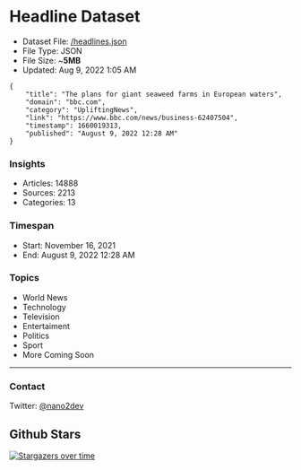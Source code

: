 # Headline Dataset

- Dataset File: [/headlines.json](https://raw.githubusercontent.com/fwd/news/master/headlines.json) 
- File Type: JSON
- File Size: ~**5MB**
- Updated: Aug 9, 2022 1:05 AM

```
{
    "title": "The plans for giant seaweed farms in European waters",
    "domain": "bbc.com",
    "category": "UpliftingNews",
    "link": "https://www.bbc.com/news/business-62407504",
    "timestamp": 1660019313,
    "published": "August 9, 2022 12:28 AM"
}
```

### Insights

- Articles: 14888
- Sources: 2213
- Categories: 13

### Timespan

- Start: November 16, 2021
- End: August 9, 2022 12:28 AM

### Topics

- World News
- Technology
- Television
- Entertaiment
- Politics
- Sport
- More Coming Soon

---

### Contact 

Twitter: [@nano2dev](https://twitter.com/nano2dev)

## Github Stars

[![Stargazers over time](https://starchart.cc/fwd/news.svg)](https://starchart.cc/fwd/news)
	